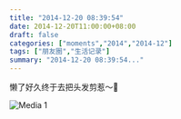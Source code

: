```yaml
---
title: "2014-12-20 08:39:54"
date: 2014-12-20T11:00:00+08:00
draft: false
categories: ["moments","2014","2014-12"]
tags: ["朋友圈","生活记录"]
summary: "2014-12-20 08:39:54..."
---
```


懒了好久终于去把头发剪惹～💇

![Media 1](/Moments/photos/2014-12-20/201412200839540.jpg)

